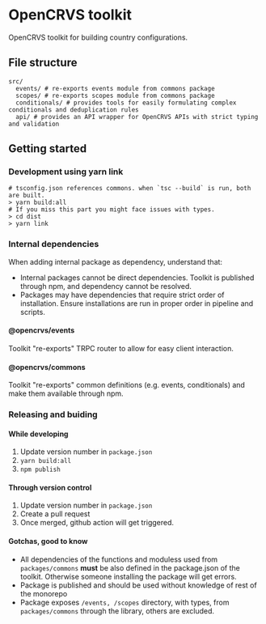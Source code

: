 # OpenCRVS toolkit

OpenCRVS toolkit for building country configurations.

## File structure

```
src/
  events/ # re-exports events module from commons package
  scopes/ # re-exports scopes module from commons package
  conditionals/ # provides tools for easily formulating complex conditionals and deduplication rules
  api/ # provides an API wrapper for OpenCRVS APIs with strict typing and validation
```

## Getting started

### Development using yarn link

```
# tsconfig.json references commons. when `tsc --build` is run, both are built.
> yarn build:all
# If you miss this part you might face issues with types.
> cd dist
> yarn link
```

### Internal dependencies

When adding internal package as dependency, understand that:

- Internal packages cannot be direct dependencies. Toolkit is published through npm, and dependency cannot be resolved.
- Packages may have dependencies that require strict order of installation. Ensure installations are run in proper order in pipeline and scripts.

#### @opencrvs/events

Toolkit "re-exports" TRPC router to allow for easy client interaction.

#### @opencrvs/commons

Toolkit "re-exports" common definitions (e.g. events, conditionals) and make them available through npm.

### Releasing and buiding

#### While developing

1. Update version number in `package.json`
2. `yarn build:all`
3. `npm publish`

#### Through version control

1. Update version number in `package.json`
2. Create a pull request
3. Once merged, github action will get triggered.

#### Gotchas, good to know

- All dependencies of the functions and moduless used from `packages/commons` **must** be also defined in the package.json of the toolkit. Otherwise someone installing the package will get errors.
- Package is published and should be used without knowledge of rest of the monorepo
- Package exposes `/events, /scopes` directory, with types, from `packages/commons` through the library, others are excluded.
